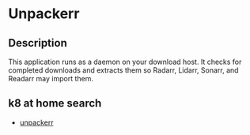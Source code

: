 # Unpackerr

## Description

This application runs as a daemon on your download host. It checks for completed downloads and extracts them so Radarr, Lidarr, Sonarr, and Readarr may import them.

## k8 at home search

- [unpackerr](https://nanne.dev/k8s-at-home-search/#/unpackerr)
